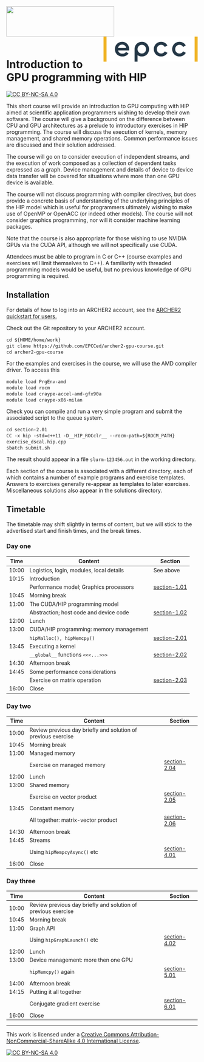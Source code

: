 
<img src="./images/archer2_logo.png" align="left" width="284" height="80" />
<img src="./images/epcc_logo.png" align="right" width="248" height="66" />

<br /><br /><br /><br />

# Introduction to GPU programming with HIP

[![CC BY-NC-SA 4.0][cc-by-nc-sa-shield]][cc-by-nc-sa]

This short course will provide an introduction to GPU computing with HIP
aimed at scientific application programmers wishing to develop their own
software. The course will give a background on the difference between CPU
and GPU architectures as a prelude to introductory exercises in HIP
programming. The course will discuss the execution of kernels, memory
management, and shared memory operations. Common performance issues are
discussed and their solution addressed.

<!-- Profiling will be introduced via
the current AMD tools. -->

The course will go on to consider execution of independent streams, and
the execution of work composed as a collection of dependent tasks expressed
as a graph. Device management and details of device to device data transfer
will be covered for situations where more than one GPU device is available.
<!-- HIP-aware MPI will be covered. -->

The course will not discuss programming with compiler directives, but does
provide a concrete basis of understanding of the underlying principles of
the HIP model which is useful for programmers ultimately wishing to make
use of OpenMP or OpenACC (or indeed other models). The course will not
consider graphics programming, nor will it consider machine learning
packages.

Note that the course is also appropriate for those wishing to use NVIDIA GPUs
via the CUDA API, although we will not specifically use CUDA.

Attendees must be able to program in C or C++ (course examples and
exercises will limit themselves to C++). A familiarity with threaded
programming models would be useful, but no previous knowledge of GPU
programming is required.

## Installation

For details of how to log into an ARCHER2 account, see the
[ARCHER2 quickstart for users.](https://docs.archer2.ac.uk/quick-start/quickstart-users/)

Check out the Git repository to your ARCHER2 account.
```
cd ${HOME/home/work}
git clone https://github.com/EPCCed/archer2-gpu-course.git
cd archer2-gpu-course
```

For the examples and exercises in the course, we will use the
AMD compiler driver. To access this
```
module load PrgEnv-amd
module load rocm
module load craype-accel-amd-gfx90a
module load craype-x86-milan
```

Check you can compile and run a very simple program
and submit the associated script to the queue system.
```
cd section-2.01
CC -x hip -std=c++11 -D__HIP_ROCclr__ --rocm-path=${ROCM_PATH} exercise_dscal.hip.cpp
sbatch submit.sh
```

The result should appear in a file `slurm-123456.out` in the working
directory.

Each section of the course is associated with a different directory, each
of which contains a number of example programs and exercise templates.
Answers to exercises generally re-appear as templates to later exercises.
Miscellaneous solutions also appear in the solutions directory.


## Timetable

The timetable may shift slightly in terms of content, but we will stick to
the advertised start and finish times, and the break times.


### Day one

| Time  | Content                                  | Section                      |
|-------|------------------------------------------|------------------------------|
| 10:00 | Logistics, login, modules, local details | See above                    |
| 10:15 | Introduction                             |                              |
|       | Performance model; Graphics processors   | [section-1.01](section-1.01) |
| 10:45 | Morning break                            |                              |
| 11:00 | The CUDA/HIP programming model           |                              |
|       | Abstraction; host code and device code   | [section-1.02](section-1.02) |
| 12:00 | Lunch                                    |                              |
| 13:00 | CUDA/HIP programming: memory management  |                              |
|       | `hipMalloc(), hipMemcpy()`               | [section-2.01](section-2.01) |
| 13:45 | Executing a kernel                       |                              |
|       | `__global__` functions `<<<...>>>`       | [section-2.02](section-2.02) |
| 14:30 | Afternoon break                          |                              |
| 14:45 | Some performance considerations          |                              |
|       | Exercise on matrix operation             | [section-2.03](section-2.03) |
| 16:00 | Close                                    |                              |

### Day two

| Time  | Content                                  | Section                      |
|-------|------------------------------------------|------------------------------|
| 10:00 | Review previous day briefly and solution of previous exercise |         |
| 10:45 | Morning break                            |                              |
| 11:00 | Managed memory                           |                              |
|       | Exercise on managed memory               | [section-2.04](section-2.04) |
| 12:00 | Lunch                                    |                              |
| 13:00 | Shared memory                            |                              |
|       | Exercise on vector product               | [section-2.05](section-2.05) |
| 13:45 | Constant memory                          |                              |
|       | All together: matrix-vector product      | [section-2.06](section-2.06) |
| 14:30 | Afternoon break                          |                              |
| 14:45 | Streams                                  |                              |
|       | Using `hipMempcyAsync()` etc             | [section-4.01](section-4.01) |
| 16:00 | Close                                    |                              |

### Day three


| Time  | Content                                  | Section                      |
|-------|------------------------------------------|------------------------------|
| 10:00 | Review previous day briefly and solution of previous exercise |         |
| 10:45 | Morning break                            |                              |
| 11:00 | Graph API                                |                              |
|       | Using `hipGraphLaunch()` etc             | [section-4.02](section-4.02) |
| 12:00 | Lunch                                    |                              |
| 13:00 | Device management: more then one GPU     |                              |
|       | `hipMemcpy()` again                      | [section-5.01](section-5.01) |
| 14:00 | Afternoon break                          |                              |
| 14:15 | Putting it all together	               |                              |
|       | Conjugate gradient exercise              | [section-6.01](section-6.01) |
| 16:00 | Close                                    |                              |


---
This work is licensed under a
[Creative Commons Attribution-NonCommercial-ShareAlike 4.0 International License][cc-by-nc-sa].

[cc-by-nc-sa]: http://creativecommons.org/licenses/by-nc-sa/4.0/
[cc-by-nc-sa-image]: https://licensebuttons.net/l/by-nc-sa/4.0/88x31.png
[cc-by-nc-sa-shield]: https://img.shields.io/badge/License-CC%20BY--NC--SA%204.0-lightgrey.svg

[![CC BY-NC-SA 4.0][cc-by-nc-sa-image]][cc-by-nc-sa]
